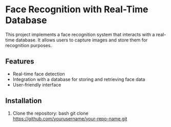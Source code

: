 # Face Recognition with Real-Time Database

This project implements a face recognition system that interacts with a real-time database. It allows users to capture images and store them for recognition purposes.

## Features

- Real-time face detection
- Integration with a database for storing and retrieving face data
- User-friendly interface

## Installation

1. Clone the repository:
   bash
   git clone https://github.com/yourusername/your-repo-name.git